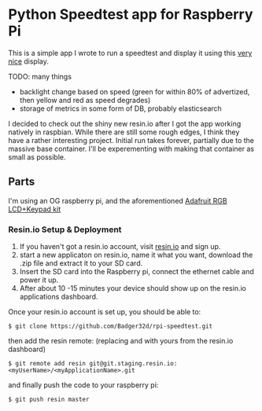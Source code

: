 # Python Speedtest app for Raspberry Pi

This is a simple app I wrote to run a speedtest and display it using this [very nice](https://learn.adafruit.com/adafruit-16x2-character-lcd-plus-keypad-for-raspberry-pi) display.

TODO: many things

* backlight change based on speed (green for within 80% of advertized, then yellow and red as speed degrades)
* storage of metrics in some form of DB, probably elasticsearch


I decided to check out the shiny new resin.io after I got the app working natively in raspbian.
While there are still some rough edges, I think they have a rather interesting project. Initial run takes forever,
partially due to the massive base container. I'll be experementing with making that container as small as possible.

## Parts

I'm using an OG raspberry pi, and the aforementioned [Adafruit RGB LCD+Keypad kit](https://www.adafruit.com/product/1109)

### Resin.io Setup & Deployment

1. If you haven't got a resin.io account, visit [resin.io](http://resin.io) and sign up.
1. start a new applicaton on resin.io, name it what you want, download the .zip file and extract it to your SD card.
1. Insert the SD card into the Raspberry pi, connect the ethernet cable and power it up.
1. After about 10 -15 minutes your device should show up on the resin.io applications dashboard.


Once your resin.io account is set up, you should be able to:

`$ git clone https://github.com/Badger32d/rpi-speedtest.git`

then add the resin remote: (replacing <myUserName> and <myApplicationName> with yours from the resin.io dashboard)

`$ git remote add resin git@git.staging.resin.io:<myUserName>/<myApplicationName>.git`

and finally push the code to your raspberry pi:

`$ git push resin master`
